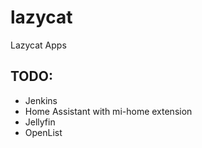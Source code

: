 # lazycat

Lazycat Apps

## TODO:

- Jenkins
- Home Assistant with mi-home extension
- Jellyfin
- OpenList
